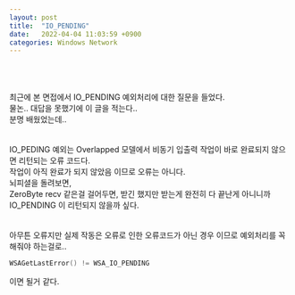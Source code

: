 ```yaml
---
layout: post
title:  "IO_PENDING"
date:   2022-04-04 11:03:59 +0900
categories: Windows Network
---
```


<br>
<br>
<br>
최근에 본 면접에서 IO_PENDING 예외처리에 대한 질문을 들었다. <br>
물논.. 대답을 못했기에 이 글을 적는다.. <br>
분명 배웠었는데.. <br>
<br>
<br>
IO_PEDING 예외는 Overlapped 모델에서 비동기 입출력 작업이 바로 완료되지 않으면 리턴되는 오류 코드다. <br>
작업이 아직 완료가 되지 않았음 이므로 오류는 아니다. <br>
뇌피셜을 돌려보면, <br>
ZeroByte recv 같은걸 걸어두면, 받긴 했지만 받는게 완전히 다 끝난게 아니니까 IO_PENDING 이 리턴되지 않을까 싶다. <br>
<br>
<br>
아무튼 오류지만 실제 작동은 오류로 인한 오류코드가 아닌 경우 이므로 예외처리를 꼭 해줘야 하는걸로.. <br>

```c++
WSAGetLastError() != WSA_IO_PENDING
```
이면 될거 같다. <br>
<br>







